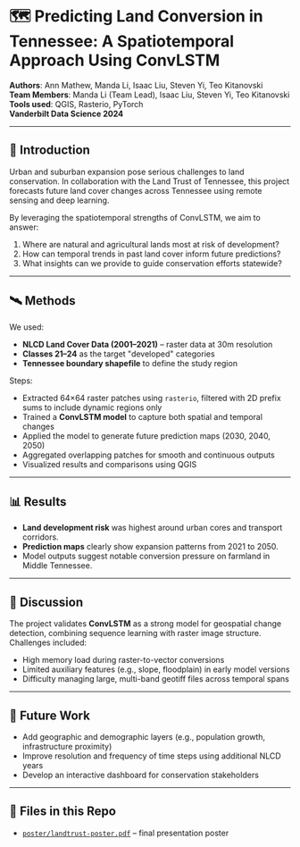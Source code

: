# 🗺️ Predicting Land Conversion in Tennessee: A Spatiotemporal Approach Using ConvLSTM

**Authors**: Ann Mathew, Manda Li, Isaac Liu, Steven Yi, Teo Kitanovski   
**Team Members**: Manda Li (Team Lead), Isaac Liu, Steven Yi, Teo Kitanovski  
**Tools used**: QGIS, Rasterio, PyTorch  
**Vanderbilt Data Science 2024**

---

## 📌 Introduction

Urban and suburban expansion pose serious challenges to land conservation. In collaboration with the Land Trust of Tennessee, this project forecasts future land cover changes across Tennessee using remote sensing and deep learning.

By leveraging the spatiotemporal strengths of ConvLSTM, we aim to answer:
1. Where are natural and agricultural lands most at risk of development?
2. How can temporal trends in past land cover inform future predictions?
3. What insights can we provide to guide conservation efforts statewide?

---

## 🛰️ Methods

We used:
- **NLCD Land Cover Data (2001–2021)** – raster data at 30m resolution  
- **Classes 21–24** as the target "developed" categories  
- **Tennessee boundary shapefile** to define the study region

Steps:
- Extracted 64×64 raster patches using `rasterio`, filtered with 2D prefix sums to include dynamic regions only  
- Trained a **ConvLSTM model** to capture both spatial and temporal changes  
- Applied the model to generate future prediction maps (2030, 2040, 2050)  
- Aggregated overlapping patches for smooth and continuous outputs  
- Visualized results and comparisons using QGIS

---

## 📊 Results

- **Land development risk** was highest around urban cores and transport corridors.
- **Prediction maps** clearly show expansion patterns from 2021 to 2050.
- Model outputs suggest notable conversion pressure on farmland in Middle Tennessee.

---

## 💬 Discussion

The project validates **ConvLSTM** as a strong model for geospatial change detection, combining sequence learning with raster image structure. Challenges included:
- High memory load during raster-to-vector conversions  
- Limited auxiliary features (e.g., slope, floodplain) in early model versions  
- Difficulty managing large, multi-band geotiff files across temporal spans

---

## 🌱 Future Work

- Add geographic and demographic layers (e.g., population growth, infrastructure proximity)  
- Improve resolution and frequency of time steps using additional NLCD years  
- Develop an interactive dashboard for conservation stakeholders

---

## 📂 Files in this Repo

- [`poster/landtrust-poster.pdf`](poster/landtrust-poster.pdf) – final presentation poster
